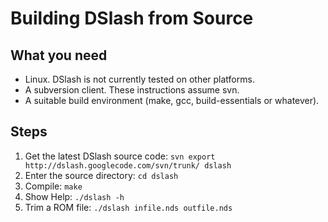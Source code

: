 # Building DSlash from Source #

## What you need ##
  * Linux. DSlash is not currently tested on other platforms.
  * A subversion client. These instructions assume svn.
  * A suitable build environment (make, gcc, build-essentials or whatever).

## Steps ##
  1. Get the latest DSlash source code: `svn export http://dslash.googlecode.com/svn/trunk/ dslash`
  1. Enter the source directory: `cd dslash`
  1. Compile: `make`
  1. Show Help: `./dslash -h`
  1. Trim a ROM file: `./dslash infile.nds outfile.nds`